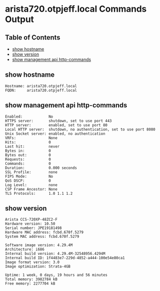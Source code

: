 # arista720.otpjeff.local Commands Output

## Table of Contents

- [show hostname](#show-hostname)
- [show version](#show-version)
- [show management api http-commands](#show-management-api-http-commands)
## show hostname

```
Hostname: arista720.otpjeff.local
FQDN:     arista720.otpjeff.local
```
## show management api http-commands

```
Enabled:            No
HTTPS server:       shutdown, set to use port 443
HTTP server:        enabled, set to use port 80
Local HTTP server:  shutdown, no authentication, set to use port 8080
Unix Socket server: enabled, no authentication
VRFs:               None
Hits:               0
Last hit:           never
Bytes in:           0
Bytes out:          0
Requests:           0
Commands:           0
Duration:           0.000 seconds
SSL Profile:        none
FIPS Mode:          No
QoS DSCP:           0
Log Level:          none
CSP Frame Ancestor: None
TLS Protocols:      1.0 1.1 1.2
```
## show version

```
Arista CCS-720XP-48ZC2-F
Hardware version: 10.50
Serial number: JPE19181498
Hardware MAC address: fcbd.670f.5279
System MAC address: fcbd.670f.5279

Software image version: 4.29.4M
Architecture: i686
Internal build version: 4.29.4M-32548956.4294M
Internal build ID: 1f4483e7-229d-4852-a444-100e54e80ca1
Image format version: 3.0
Image optimization: Strata-4GB

Uptime: 1 week, 0 days, 19 hours and 56 minutes
Total memory: 3982784 kB
Free memory: 2277704 kB
```
